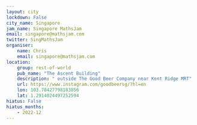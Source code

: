 ```yaml
---
layout: city                                           
lockdown: False
city_name: Singapore                                                               
jam_name: Singapore MathsJam
email: singapore@mathsjam.com
twitter: SingMathsJam
organiser:
    name: Chris
    email: singapore@mathsjam.com
location:
    group: rest-of-world
    pub_name: "The Ascent Building"
    description: " outside The Good Beer Company near Kent Ridge MRT"
    url: https://www.instagram.com/goodbeersg/?hl=en
    lon: 103.78427798183856
    lat: 1.2914024497252594
hiatus: False
hiatus_months:
    - 2022-12
---
```

